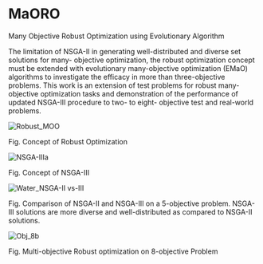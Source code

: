 # MaORO
Many Objective Robust Optimization using Evolutionary Algorithm

The limitation of NSGA-II in generating well-distributed and diverse set solutions for many-
objective optimization, the robust optimization concept must be extended with evolutionary 
many-objective optimization (EMaO) algorithms to investigate the efficacy in more than 
three-objective problems. This work is an extension of test problems for robust many-objective 
optimization tasks and demonstration of the performance of updated NSGA-III procedure to two- to eight-
objective test and real-world problems.

![Robust_MOO](https://github.com/deepanshuIITM/MaORO/assets/137225940/14c13226-30b6-4c55-845e-eb8b7f47e61d) 

Fig. Concept of Robust Optimization

![NSGA-IIIa](https://github.com/deepanshuIITM/MaORO/assets/137225940/ce2cb865-18d7-4a39-9a8e-f3a444252416)

 Fig. Concept of NSGA-III






![Water_NSGA-II vs-III](https://github.com/deepanshuIITM/MaORO/assets/137225940/a8f1b3bb-2862-4183-aa1a-8be4a3605391)

Fig. Comparison of NSGA-II and NSGA-III on a 5-objective problem. NSGA-III solutions are more diverse and well-distributed as compared to NSGA-II solutions.

![Obj_8b](https://github.com/deepanshuIITM/MaORO/assets/137225940/9a673224-0588-4892-9e0c-35d68cd2dd6b)

Fig. Multi-objective Robust optimization on 8-objective Problem



